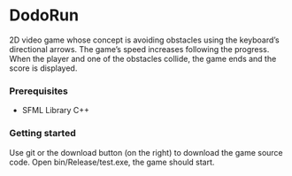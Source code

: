 # DodoRun
2D video game whose concept is avoiding obstacles using the keyboard’s directional arrows. The game’s speed increases following the progress. When the player and one of the obstacles collide, the game ends and the score is displayed.

### Prerequisites
- SFML Library C++

### Getting started
Use git or the download button (on the right) to download the game source code.
Open bin/Release/test.exe, the game should start.
